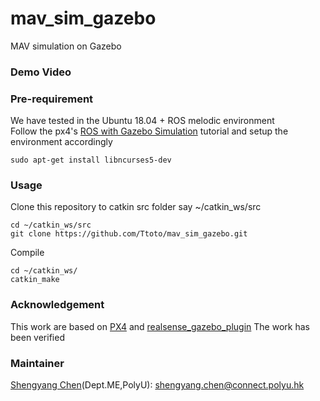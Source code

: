 # mav_sim_gazebo
MAV simulation on Gazebo

### Demo Video

### Pre-requirement
We have tested in the Ubuntu 18.04 + ROS melodic environment <br />
Follow the px4's [ROS with Gazebo Simulation](https://dev.px4.io/v1.9.0/en/simulation/ros_interface.html) tutorial and setup the environment accordingly<br />
````
sudo apt-get install libncurses5-dev
````

### Usage
Clone this repository to catkin src folder say ~/catkin_ws/src
````
cd ~/catkin_ws/src
git clone https://github.com/Ttoto/mav_sim_gazebo.git
````
Compile
````
cd ~/catkin_ws/
catkin_make
````



### Acknowledgement
This work are based on [PX4](https://github.com/PX4/Firmware) and [realsense_gazebo_plugin](https://github.com/pal-robotics/realsense_gazebo_plugin)
The work has been verified

### Maintainer
[Shengyang Chen](https://www.polyu.edu.hk/researchgrp/cywen/index.php/en/people/researchstudent.html)(Dept.ME,PolyU): shengyang.chen@connect.polyu.hk <br />
